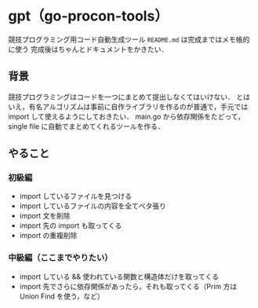# gpt（go-procon-tools）
競技プログラミング用コード自動生成ツール
`README.md` は完成まではメモ帳的に使う
完成後はちゃんとドキュメントをかきたい．

## 背景
競技プログラミングはコードを一つにまとめて提出しなくてはいけない．
とはいえ，有名アルゴリズムは事前に自作ライブラリを作るのが普通で，手元では import して使えるようにしておきたい．
main.go から依存関係をたどって，single file に自動でまとめてくれるツールを作る．

## やること

### 初級編
- import しているファイルを見つける
- import しているファイルの内容を全てベタ張り
- import 文を削除
- import 先の import も取ってくる
- import の重複削除

### 中級編（ここまでやりたい）
- import している && 使われている関数と構造体だけを取ってくる
- import 先でさらに依存関係があったら，それも取ってくる（Prim 方は Union Find を使う，など）

